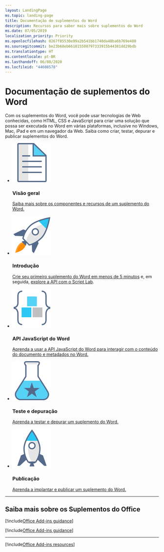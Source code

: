 ```yaml
---
layout: LandingPage
ms.topic: landing-page
title: Documentação de suplementos do Word
description: Recursos para saber mais sobre suplementos do Word
ms.date: 07/05/2019
localization_priority: Priority
ms.openlocfilehash: 0267f85530e99a2b541bb1740da48ba6b769e480
ms.sourcegitcommit: be23b68eb661015508797333915b44381dd29bdb
ms.translationtype: HT
ms.contentlocale: pt-BR
ms.lasthandoff: 06/08/2020
ms.locfileid: "44608578"
---
```

# <a name="word-add-ins-documentation"></a>Documentação de suplementos do Word

Com os suplementos do Word, você pode usar tecnologias de Web conhecidas, como HTML, CSS e JavaScript para criar uma solução que possa ser executada no Word em várias plataformas, inclusive no Windows, Mac, iPad e em um navegador da Web. Saiba como criar, testar, depurar e publicar suplementos do Word.

<ul class="panelContent cardsF cols cols3">
    <li>
        <div class="cardSize">
            <div class="cardPadding">
                <div class="card">
                    <div class="cardImageOuter">
                        <div class="cardImage">
                            <img src="../images/index-landing-page/i_article.svg" alt="Overview" />
                        </div>
                    </div>
                    <div class="cardText">
                        <h3>Visão geral</h3>
                        <p><a href="word-add-ins-programming-overview.md">Saiba mais sobre os componentes e recursos de um suplemento do Word.</a></p>
                    </div>
                </div>
            </div>
        </div>
    </li>
    <li>
        <div class="cardSize">
            <div class="cardPadding">
                <div class="card">
                    <div class="cardImageOuter">
                        <div class="cardImage">
                            <img src="../images/index-landing-page/i_get-started.svg" alt="Getting started" />
                        </div>
                    </div>
                    <div class="cardText">
                        <h3>Introdução</h3>
                        <p><a href="../quickstarts/word-quickstart.md">Crie seu primeiro suplemento do Word em menos de 5 minutos</a> e, em seguida, <a href="../overview/explore-with-script-lab.md">explore a API com o Script Lab</a>.</p>
                    </div>
                </div>
            </div>
        </div>
    </li>
    <li>
        <div class="cardSize">
            <div class="cardPadding">
                <div class="card">
                    <div class="cardImageOuter">
                        <div class="cardImage">
                            <img src="../images/index-landing-page/i_code-blocks.svg" alt="Word JavaScript API" />
                        </div>
                    </div>
                    <div class="cardText">
                        <h3>API JavaScript do Word</h3>
                        <p><a href="../reference/overview/word-add-ins-reference-overview.md">Aprenda a usar a API JavaScript do Word para interagir com o conteúdo do documento e metadados no Word.</a></p>
                    </div>
                </div>
            </div>
        </div>
    </li>
    <li>
        <div class="cardSize">
            <div class="cardPadding">
                <div class="card">
                    <div class="cardImageOuter">
                        <div class="cardImage">
                            <img src="../images/index-landing-page/i_recommended-testing.svg" alt="Testing and debugging" />
                        </div>
                    </div>
                    <div class="cardText">
                        <h3>Teste e depuração</h3>
                        <p><a href="../testing/test-debug-office-add-ins.md">Aprenda a testar e depurar um suplemento do Word.</a></p>
                    </div>
                </div>
            </div>
        </div>
    </li>
    <li>
        <div class="cardSize">
            <div class="cardPadding">
                <div class="card">
                    <div class="cardImageOuter">
                        <div class="cardImage">
                            <img src="../images/index-landing-page/i_deploy.svg" alt="Publishing" />
                        </div>
                    </div>
                    <div class="cardText">
                        <h3>Publicação</h3>
                        <p><a href="../publish/publish.md">Aprenda a implantar e publicar um suplemento do Word.</a></p>
                    </div>
                </div>
            </div>
        </div>
    </li>
</ul>

---

<h2>Saiba mais sobre os Suplementos do Office</h2>

[!include[Office Add-ins guidance](../includes/landing-page-office-addins-guidance.md)]

[!include[Office Add-ins guidance](../includes/landing-page-office-addins-guidance-note.md)]

---

[!include[Office Add-ins resources](../includes/landing-page-resources.md)]
